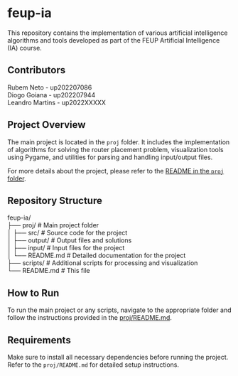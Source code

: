 # feup-ia

This repository contains the implementation of various artificial intelligence algorithms and tools developed as part of the FEUP Artificial Intelligence (IA) course.

## Contributors

Rubem Neto      - up202207086 \
Diogo Goiana    - up202207944 \
Leandro Martins - up2022XXXXX 

## Project Overview

The main project is located in the `proj` folder. It includes the implementation of algorithms for solving the router placement problem, visualization tools using Pygame, and utilities for parsing and handling input/output files.

For more details about the project, please refer to the [README in the `proj` folder](proj/README.md).

## Repository Structure
feup-ia/ \
├── proj/ # Main project folder \
│ ├── src/ # Source code for the project\
│ ├── output/ # Output files and solutions\
│ ├── input/ # Input files for the project\
│ └── README.md # Detailed documentation for the project\
├── scripts/ # Additional scripts for processing and visualization\
└── README.md # This file


## How to Run

To run the main project or any scripts, navigate to the appropriate folder and follow the instructions provided in the [proj/README.md](proj/README.md).

## Requirements

Make sure to install all necessary dependencies before running the project. Refer to the `proj/README.md` for detailed setup instructions.